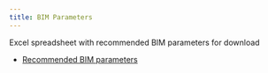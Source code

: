 ```yaml
---
title: BIM Parameters
---
```


Excel spreadsheet with recommended BIM parameters for download

- [Recommended BIM parameters](https://b2b.dial.de/index.php/s/UARRfpzneiXnCP9/download)
